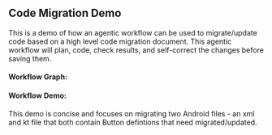 ## Code Migration Demo
This is a demo of how an agentic workflow can be used to migrate/update code based on a high level code migration document. This agentic workflow will plan, code, check results, and self-correct the changes before saving them. 

#### Workflow Graph: 


#### Workflow Demo:
This demo is concise and focuses on migrating two Android files - an xml and kt file that both contain Button defintions that need migrated/updated. 


